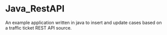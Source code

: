 # Java_RestAPI
An example application written in java to insert and update cases based on a traffic ticket REST API source.

